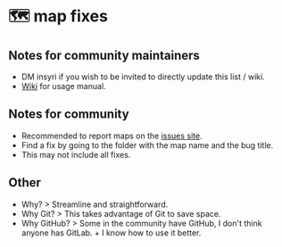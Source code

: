 # 🗺 map fixes
## Notes for community maintainers

- DM insyri if you wish to be invited to directly update this list / wiki.
- [Wiki](https://github.com/rsource-open-source/map-fixes/wiki) for usage manual.

## Notes for community

- Recommended to report maps on the [issues site](https://issues.strafes.net/client/index.php#/folders/14/issues).
- Find a fix by going to the folder with the map name and the bug title.
- This may not include all fixes.

## Other
- Why? > Streamline and straightforward.
- Why Git? > This takes advantage of Git to save space.
- Why GitHub? > Some in the community have GitHub, I don't think anyone has GitLab. + I know how to use it better.
